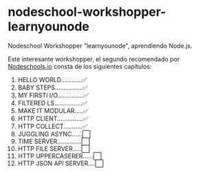# nodeschool-workshopper-learnyounode
Nodeschool Workshopper "learnyounode", aprendiendo Node.js.

Este interesante workshopper, el segundo recomendado por [Nodeschools.io](http://nodeschool.io/) consta de los siguientes capítulos: 

1. HELLO WORLD............:white_check_mark:
2. BABY STEPS................:white_check_mark:
3. MY FIRSTI I/O...............:white_check_mark:
4. FILTERED LS................:white_check_mark:
5. MAKE IT MODULAR.....:white_check_mark:
6. HTTP CLIENT...............:white_check_mark:
7. HTTP COLLECT...........:white_check_mark:
8. JUGGLING ASYNC......:white_large_square:
9. TIME SERVER..............:white_large_square:
10. HTTP FILE SERVER.....:white_large_square:
11. HTTP UPPERCASERER......:white_large_square:
12. HTTP JSON API SERVER....:white_large_square:
